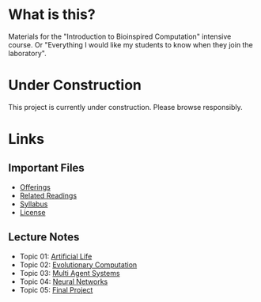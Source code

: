 # What is this?

Materials for the "Introduction to Bioinspired Computation" intensive course.
Or "Everything I would like my students to know when they join the laboratory".

# Under Construction

This project is currently under construction. Please browse responsibly.

# Links

## Important Files
- [Offerings](offerings.md)
- [Related Readings](readings.md)
- [Syllabus](syllabus.md)
- [License](LICENSE.md)

## Lecture Notes
- Topic 01: [Artificial Life](Topic01/Intro_ArtificialLife.html)
- Topic 02: [Evolutionary Computation](Topic02/Intro_EvoComp.html)
- Topic 03: [Multi Agent Systems](Topic03/Intro_MultiAgentSystem.html)
- Topic 04: [Neural Networks](Topic04/Intro_NeuralNetwork.html)
- Topic 05: [Final Project](Topic05/Final_Report.html)

